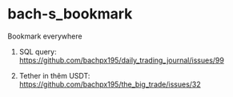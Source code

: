 # bach-s_bookmark
Bookmark everywhere

1. SQL query: https://github.com/bachpx195/daily_trading_journal/issues/99

2. Tether in thêm USDT: https://github.com/bachpx195/the_big_trade/issues/32
